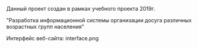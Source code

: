 Данный проект создан в рамках учебного проекта 2019г. 

"Разработка информационной системы организации досуга различных возрастных групп населения"

Интерфейс веб-сайта: interface.png
